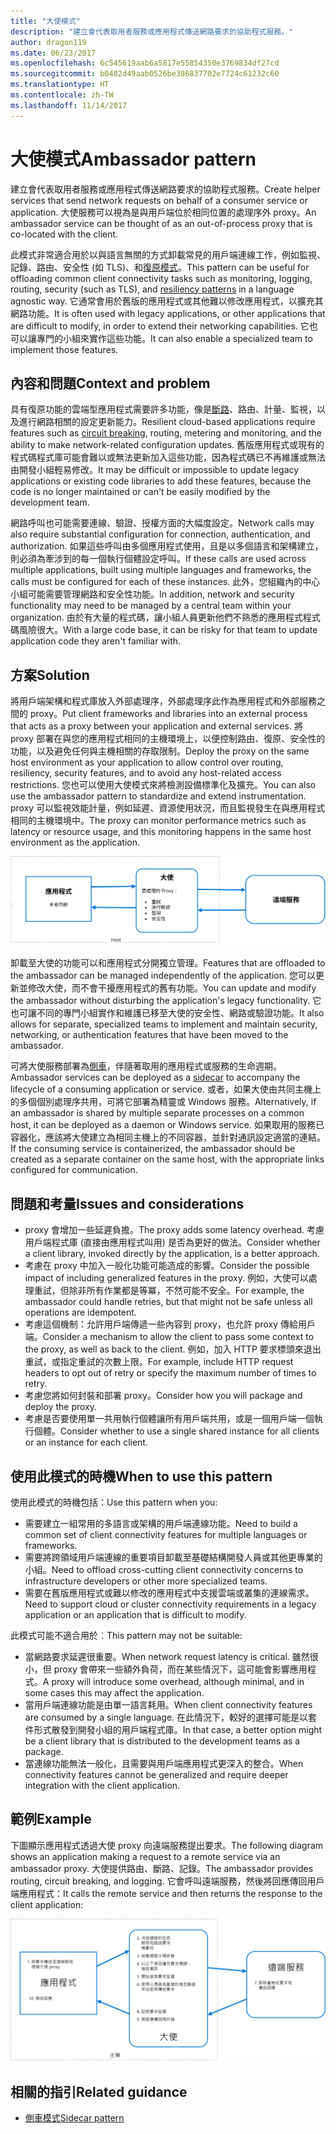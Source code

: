 ```yaml
---
title: "大使模式"
description: "建立會代表取用者服務或應用程式傳送網路要求的協助程式服務。"
author: dragon119
ms.date: 06/23/2017
ms.openlocfilehash: 6c545619aab6a5817e55854350e3769834df27cd
ms.sourcegitcommit: b0482d49aab0526be386837702e7724c61232c60
ms.translationtype: HT
ms.contentlocale: zh-TW
ms.lasthandoff: 11/14/2017
---
```

# <a name="ambassador-pattern"></a><span data-ttu-id="e50e4-103">大使模式</span><span class="sxs-lookup"><span data-stu-id="e50e4-103">Ambassador pattern</span></span>

<span data-ttu-id="e50e4-104">建立會代表取用者服務或應用程式傳送網路要求的協助程式服務。</span><span class="sxs-lookup"><span data-stu-id="e50e4-104">Create helper services that send network requests on behalf of a consumer service or application.</span></span> <span data-ttu-id="e50e4-105">大使服務可以視為是與用戶端位於相同位置的處理序外 proxy。</span><span class="sxs-lookup"><span data-stu-id="e50e4-105">An ambassador service can be thought of as an out-of-process proxy that is co-located with the client.</span></span>

<span data-ttu-id="e50e4-106">此模式非常適合用於以與語言無關的方式卸載常見的用戶端連線工作，例如監視、記錄、路由、安全性 (如 TLS)、和[復原模式][resiliency-patterns]。</span><span class="sxs-lookup"><span data-stu-id="e50e4-106">This pattern can be useful for offloading common client connectivity tasks such as monitoring, logging, routing, security (such as TLS), and [resiliency patterns][resiliency-patterns] in a language agnostic way.</span></span> <span data-ttu-id="e50e4-107">它通常會用於舊版的應用程式或其他難以修改應用程式，以擴充其網路功能。</span><span class="sxs-lookup"><span data-stu-id="e50e4-107">It is often used with legacy applications, or other applications that are difficult to modify, in order to extend their networking capabilities.</span></span> <span data-ttu-id="e50e4-108">它也可以讓專門的小組來實作這些功能。</span><span class="sxs-lookup"><span data-stu-id="e50e4-108">It can also enable a specialized team to implement those features.</span></span>

## <a name="context-and-problem"></a><span data-ttu-id="e50e4-109">內容和問題</span><span class="sxs-lookup"><span data-stu-id="e50e4-109">Context and problem</span></span>

<span data-ttu-id="e50e4-110">具有復原功能的雲端型應用程式需要許多功能，像是[斷路][circuit-breaker]、路由、計量、監視，以及進行網路相關的設定更新能力。</span><span class="sxs-lookup"><span data-stu-id="e50e4-110">Resilient cloud-based applications require features such as [circuit breaking][circuit-breaker], routing, metering and monitoring, and the ability to make network-related configuration updates.</span></span> <span data-ttu-id="e50e4-111">舊版應用程式或現有的程式碼程式庫可能會難以或無法更新加入這些功能，因為程式碼已不再維護或無法由開發小組輕易修改。</span><span class="sxs-lookup"><span data-stu-id="e50e4-111">It may be difficult or impossible to update legacy applications or existing code libraries to add these features, because the code is no longer maintained or can't be easily modified by the development team.</span></span>

<span data-ttu-id="e50e4-112">網路呼叫也可能需要連線、驗證、授權方面的大幅度設定。</span><span class="sxs-lookup"><span data-stu-id="e50e4-112">Network calls may also require substantial configuration for connection, authentication, and authorization.</span></span> <span data-ttu-id="e50e4-113">如果這些呼叫由多個應用程式使用，且是以多個語言和架構建立，則必須為牽涉到的每一個執行個體設定呼叫。</span><span class="sxs-lookup"><span data-stu-id="e50e4-113">If these calls are used across multiple applications, built using multiple languages and frameworks, the calls must be configured for each of these instances.</span></span> <span data-ttu-id="e50e4-114">此外，您組織內的中心小組可能需要管理網路和安全性功能。</span><span class="sxs-lookup"><span data-stu-id="e50e4-114">In addition, network and security functionality may need to be managed by a central team within your organization.</span></span> <span data-ttu-id="e50e4-115">由於有大量的程式碼，讓小組人員更新他們不熟悉的應用程式程式碼風險很大。</span><span class="sxs-lookup"><span data-stu-id="e50e4-115">With a large code base, it can be risky for that team to update application code they aren't familiar with.</span></span>

## <a name="solution"></a><span data-ttu-id="e50e4-116">方案</span><span class="sxs-lookup"><span data-stu-id="e50e4-116">Solution</span></span>

<span data-ttu-id="e50e4-117">將用戶端架構和程式庫放入外部處理序，外部處理序此作為應用程式和外部服務之間的 proxy。</span><span class="sxs-lookup"><span data-stu-id="e50e4-117">Put client frameworks and libraries into an external process that acts as a proxy between your application and external services.</span></span> <span data-ttu-id="e50e4-118">將 proxy 部署在與您的應用程式相同的主機環境上，以便控制路由、復原、安全性的功能，以及避免任何與主機相關的存取限制。</span><span class="sxs-lookup"><span data-stu-id="e50e4-118">Deploy the proxy on the same host environment as your application to allow control over routing, resiliency, security features, and to avoid any host-related access restrictions.</span></span> <span data-ttu-id="e50e4-119">您也可以使用大使模式來將檢測設備標準化及擴充。</span><span class="sxs-lookup"><span data-stu-id="e50e4-119">You can also use the ambassador pattern to standardize and extend instrumentation.</span></span> <span data-ttu-id="e50e4-120">proxy 可以監視效能計量，例如延遲、資源使用狀況，而且監視發生在與應用程式相同的主機環境中。</span><span class="sxs-lookup"><span data-stu-id="e50e4-120">The proxy can monitor performance metrics such as latency or resource usage, and this monitoring happens in the same host environment as the application.</span></span>

![](./_images/ambassador.png)

<span data-ttu-id="e50e4-121">卸載至大使的功能可以和應用程式分開獨立管理。</span><span class="sxs-lookup"><span data-stu-id="e50e4-121">Features that are offloaded to the ambassador can be managed independently of the application.</span></span> <span data-ttu-id="e50e4-122">您可以更新並修改大使，而不會干擾應用程式的舊有功能。</span><span class="sxs-lookup"><span data-stu-id="e50e4-122">You can update and modify the ambassador without disturbing the application's legacy functionality.</span></span> <span data-ttu-id="e50e4-123">它也可讓不同的專門小組實作和維護已移至大使的安全性、網路或驗證功能。</span><span class="sxs-lookup"><span data-stu-id="e50e4-123">It also allows for separate, specialized teams to implement and maintain security, networking, or authentication features that have been moved to the ambassador.</span></span>

<span data-ttu-id="e50e4-124">可將大使服務部署為[側車][sidecar]，伴隨著取用的應用程式或服務的生命週期。</span><span class="sxs-lookup"><span data-stu-id="e50e4-124">Ambassador services can be deployed as a [sidecar][sidecar] to accompany the lifecycle of a consuming application or service.</span></span> <span data-ttu-id="e50e4-125">或者，如果大使由共同主機上的多個個別處理序共用，可將它部署為精靈或 Windows 服務。</span><span class="sxs-lookup"><span data-stu-id="e50e4-125">Alternatively, if an ambassador is shared by multiple separate processes on a common host, it can be deployed as a daemon or Windows service.</span></span> <span data-ttu-id="e50e4-126">如果取用的服務已容器化，應該將大使建立為相同主機上的不同容器，並針對通訊設定適當的連結。</span><span class="sxs-lookup"><span data-stu-id="e50e4-126">If the consuming service is containerized, the ambassador should be created as a separate container on the same host, with the appropriate links configured for communication.</span></span>

## <a name="issues-and-considerations"></a><span data-ttu-id="e50e4-127">問題和考量</span><span class="sxs-lookup"><span data-stu-id="e50e4-127">Issues and considerations</span></span>

- <span data-ttu-id="e50e4-128">proxy 會增加一些延遲負擔。</span><span class="sxs-lookup"><span data-stu-id="e50e4-128">The proxy adds some latency overhead.</span></span> <span data-ttu-id="e50e4-129">考慮用戶端程式庫 (直接由應用程式叫用) 是否為更好的做法。</span><span class="sxs-lookup"><span data-stu-id="e50e4-129">Consider whether a client library, invoked directly by the application, is a better approach.</span></span>
- <span data-ttu-id="e50e4-130">考慮在 proxy 中加入一般化功能可能造成的影響。</span><span class="sxs-lookup"><span data-stu-id="e50e4-130">Consider the possible impact of including generalized features in the proxy.</span></span> <span data-ttu-id="e50e4-131">例如，大使可以處理重試，但除非所有作業都是等冪，不然可能不安全。</span><span class="sxs-lookup"><span data-stu-id="e50e4-131">For example, the ambassador could handle retries, but that might not be safe unless all operations are idempotent.</span></span>
- <span data-ttu-id="e50e4-132">考慮這個機制：允許用戶端傳遞一些內容到 proxy，也允許 proxy 傳給用戶端。</span><span class="sxs-lookup"><span data-stu-id="e50e4-132">Consider a mechanism to allow the client to pass some context to the proxy, as well as back to the client.</span></span> <span data-ttu-id="e50e4-133">例如，加入 HTTP 要求標頭來退出重試，或指定重試的次數上限。</span><span class="sxs-lookup"><span data-stu-id="e50e4-133">For example, include HTTP request headers to opt out of retry or specify the maximum number of times to retry.</span></span>
- <span data-ttu-id="e50e4-134">考慮您將如何封裝和部署 proxy。</span><span class="sxs-lookup"><span data-stu-id="e50e4-134">Consider how you will package and deploy the proxy.</span></span>
- <span data-ttu-id="e50e4-135">考慮是否要使用單一共用執行個體讓所有用戶端共用，或是一個用戶端一個執行個體。</span><span class="sxs-lookup"><span data-stu-id="e50e4-135">Consider whether to use a single shared instance for all clients or an instance for each client.</span></span>

## <a name="when-to-use-this-pattern"></a><span data-ttu-id="e50e4-136">使用此模式的時機</span><span class="sxs-lookup"><span data-stu-id="e50e4-136">When to use this pattern</span></span>

<span data-ttu-id="e50e4-137">使用此模式的時機包括：</span><span class="sxs-lookup"><span data-stu-id="e50e4-137">Use this pattern when you:</span></span>

- <span data-ttu-id="e50e4-138">需要建立一組常用的多語言或架構的用戶端連線功能。</span><span class="sxs-lookup"><span data-stu-id="e50e4-138">Need to build a common set of client connectivity features for multiple languages or frameworks.</span></span>
- <span data-ttu-id="e50e4-139">需要將跨領域用戶端連線的重要項目卸載至基礎結構開發人員或其他更專業的小組。</span><span class="sxs-lookup"><span data-stu-id="e50e4-139">Need to offload cross-cutting client connectivity concerns to infrastructure developers or other more specialized teams.</span></span>
- <span data-ttu-id="e50e4-140">需要在舊版應用程式或難以修改的應用程式中支援雲端或叢集的連線需求。</span><span class="sxs-lookup"><span data-stu-id="e50e4-140">Need to support cloud or cluster connectivity requirements in a legacy application or an application that is difficult to modify.</span></span>

<span data-ttu-id="e50e4-141">此模式可能不適合用於︰</span><span class="sxs-lookup"><span data-stu-id="e50e4-141">This pattern may not be suitable:</span></span>

- <span data-ttu-id="e50e4-142">當網路要求延遲很重要。</span><span class="sxs-lookup"><span data-stu-id="e50e4-142">When network request latency is critical.</span></span> <span data-ttu-id="e50e4-143">雖然很小，但 proxy 會帶來一些額外負荷，而在某些情況下，這可能會影響應用程式。</span><span class="sxs-lookup"><span data-stu-id="e50e4-143">A proxy will introduce some overhead, although minimal, and in some cases this may affect the application.</span></span>
- <span data-ttu-id="e50e4-144">當用戶端連線功能是由單一語言耗用。</span><span class="sxs-lookup"><span data-stu-id="e50e4-144">When client connectivity features are consumed by a single language.</span></span> <span data-ttu-id="e50e4-145">在此情況下，較好的選擇可能是以套件形式散發到開發小組的用戶端程式庫。</span><span class="sxs-lookup"><span data-stu-id="e50e4-145">In that case, a better option might be a client library that is distributed to the development teams as a package.</span></span>
- <span data-ttu-id="e50e4-146">當連線功能無法一般化，且需要與用戶端應用程式更深入的整合。</span><span class="sxs-lookup"><span data-stu-id="e50e4-146">When connectivity features cannot be generalized and require deeper integration with the client application.</span></span>

## <a name="example"></a><span data-ttu-id="e50e4-147">範例</span><span class="sxs-lookup"><span data-stu-id="e50e4-147">Example</span></span>

<span data-ttu-id="e50e4-148">下圖顯示應用程式透過大使 proxy 向遠端服務提出要求。</span><span class="sxs-lookup"><span data-stu-id="e50e4-148">The following diagram shows an application making a request to a remote service via an ambassador proxy.</span></span> <span data-ttu-id="e50e4-149">大使提供路由、斷路、記錄。</span><span class="sxs-lookup"><span data-stu-id="e50e4-149">The ambassador provides routing, circuit breaking, and logging.</span></span> <span data-ttu-id="e50e4-150">它會呼叫遠端服務，然後將回應傳回用戶端應用程式：</span><span class="sxs-lookup"><span data-stu-id="e50e4-150">It calls the remote service and then returns the response to the client application:</span></span>

![](./_images/ambassador-example.png) 

## <a name="related-guidance"></a><span data-ttu-id="e50e4-151">相關的指引</span><span class="sxs-lookup"><span data-stu-id="e50e4-151">Related guidance</span></span>

- [<span data-ttu-id="e50e4-152">側車模式</span><span class="sxs-lookup"><span data-stu-id="e50e4-152">Sidecar pattern</span></span>](./sidecar.md)

<!-- links -->

[circuit-breaker]: ./circuit-breaker.md
[resiliency-patterns]: ./category/resiliency.md
[sidecar]: ./sidecar.md
